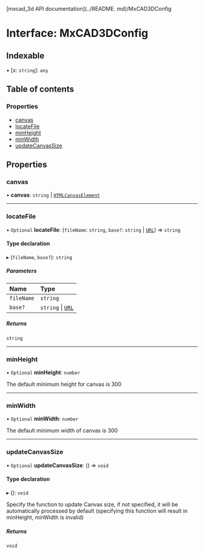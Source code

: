 [mxcad_3d API documentation](../README. md)/MxCAD3DConfig

# Interface: MxCAD3DConfig

## Indexable

▪ [x: `string`]: `any`

## Table of contents

### Properties

- [canvas](MxCAD3DConfig.md#canvas)
- [locateFile](MxCAD3DConfig.md#locatefile)
- [minHeight](MxCAD3DConfig.md#minheight)
- [minWidth](MxCAD3DConfig.md#minwidth)
- [updateCanvasSize](MxCAD3DConfig.md#updatecanvassize)

## Properties

### canvas

• **canvas**: `string` \| [`HTMLCanvasElement`]( https://developer.mozilla.org/docs/Web/API/HTMLCanvasElement )

___

### locateFile

• `Optional` **locateFile**: (`fileName`: `string`, `base?`: `string` \| [`URL`]( https://developer.mozilla.org/docs/Web/API/URL )) => `string`

#### Type declaration

▸ (`fileName`, `base?`): `string`

##### Parameters

| Name | Type |
| :------ | :------ |
| `fileName` | `string` |
| `base?` | `string` \| [`URL`]( https://developer.mozilla.org/docs/Web/API/URL ) |

##### Returns

`string`

___

### minHeight

• `Optional` **minHeight**: `number`

The default minimum height for canvas is 300

___

### minWidth

• `Optional` **minWidth**: `number`

The default minimum width of canvas is 300

___

### updateCanvasSize

• `Optional` **updateCanvasSize**: () => `void`

#### Type declaration

▸ (): `void`

Specify the function to update Canvas size, if not specified, it will be automatically processed by default (specifying this function will result in minHeight, minWidth is invalid)

##### Returns

`void`
